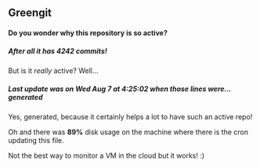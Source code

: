 ## Greengit

#### Do you wonder why this repository is so active?

##### After all it has 4242 commits!

But is it *really* active? Well...

##### Last update was on Wed Aug 7 at 4:25:02 when those lines were... generated

Yes, generated, because it certainly helps a lot to have such an active repo!

Oh and there was **89%** disk usage on the machine
where there is the cron updating this file.

Not the best way to monitor a VM in the cloud but it works! :)
